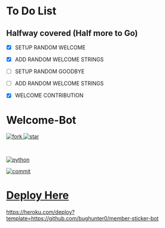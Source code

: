 # To Do List
## Halfway covered (Half more to Go)

 - [x] SETUP RANDOM WELCOME 
 - [x] ADD RANDOM WELCOME STRINGS
 - [ ] SETUP RANDOM GOODBYE 
 - [ ] ADD RANDOM WELCOME STRINGS
 - [x] WELCOME CONTRIBUTION


# Welcome-Bot

<A href="https://github.com/bughunter0"><img src="https://img.shields.io/github/forks/bughunter0/welcome-bot?style=for-the-badge" alt=fork> </img>
<A href="https://github.com/bughunter0"><img src="https://img.shields.io/github/stars/bughunter0/welcome-bot?style=for-the-badge" alt=star> </img>

<Br>

<A href="www.python.org"><img src="https://img.shields.io/pypi/pyversions/django?label=python%20&logo=Python&logoColor=red" alt=python> </img>

<A href="https://github.com/bughunter0"><img src="https://img.shields.io/github/last-commit/bughunter0/welcome-bot?style=for-the-badge://" alt=commit> </img>


# Deploy Here

https://heroku.com/deploy?template=https://github.com/bughunter0/member-sticker-bot
